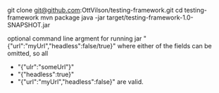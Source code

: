 git clone git@github.com:OttVilson/testing-framework.git
cd testing-framework
mvn package
java -jar target/testing-framework-1.0-SNAPSHOT.jar

optional command line argment for running jar
"{\"url\":\"myUrl\",\"headless\":false/true}"
where either of the fields can be omitted, so all
* "{\"ulr\":"someUrl\"}"
* "{\"headless\":true}"
* "{\"url\":\"myUrl\",\"headless\":false}"
are valid.
